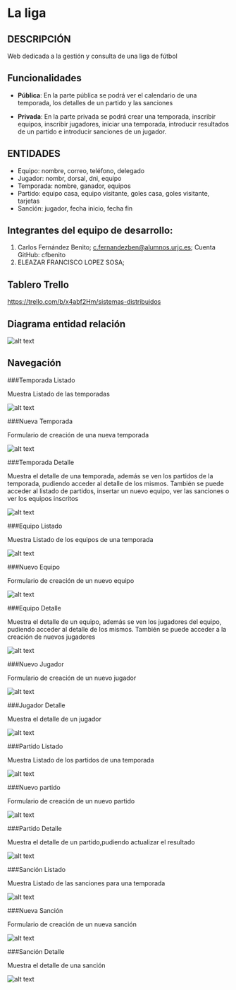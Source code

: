 # La liga

## DESCRIPCIÓN
Web dedicada a la gestión y consulta de una liga de fútbol

## Funcionalidades
* __Pública__: En la parte pública se podrá ver el calendario de una temporada, los detalles de un partido y las sanciones

* __Privada__: En la parte privada se podrá crear una temporada, inscribir equipos, inscribir jugadores, iniciar una temporada, introducir resultados de un partido e introducir sanciones de un jugador.
 

## ENTIDADES
- Equipo: nombre, correo, teléfono, delegado
- Jugador: nombr, dorsal, dni, equipo
- Temporada: nombre, ganador, equipos
- Partido: equipo casa, equipo visitante, goles casa, goles visitante, tarjetas
- Sanción: jugador, fecha inicio, fecha fin

## Integrantes del equipo de desarrollo:
 1. Carlos Fernández Benito; c.fernandezben@alumnos.urjc.es; Cuenta GitHub: cfbenito
 2. ELEAZAR FRANCISCO LOPEZ SOSA; 

## Tablero Trello
<https://trello.com/b/x4abf2Hm/sistemas-distribuidos>

## Diagrama entidad relación
![alt text](https://github.com/cfbenito/sistemasdistribuidos/raw/master/images/DiagramaER.png "Diagrama ER")


## Navegación

###Temporada Listado

Muestra Listado de las temporadas

![alt text](https://github.com/cfbenito/sistemasdistribuidos/raw/master/images/TemporadasListado.png "")

###Nueva Temporada

Formulario de creación de una nueva temporada

![alt text](https://github.com/cfbenito/sistemasdistribuidos/raw/master/images/TemporadaNueva.png "")

###Temporada Detalle

Muestra el detalle de una temporada, además se ven los partidos de la temporada, pudiendo acceder al detalle de los mismos. También se puede acceder al listado de partidos, insertar un nuevo equipo, ver las sanciones o ver los equipos inscritos

![alt text](https://github.com/cfbenito/sistemasdistribuidos/raw/master/images/TemporadaDetalle.png "")

###Equipo Listado

Muestra Listado de los equipos de una temporada

![alt text](https://github.com/cfbenito/sistemasdistribuidos/raw/master/images/EquipoListado.png "")

###Nuevo Equipo

Formulario de creación de un nuevo equipo

![alt text](https://github.com/cfbenito/sistemasdistribuidos/raw/master/images/EquipoNuevo.png "")

###Equipo Detalle

Muestra el detalle de un equipo, además se ven los jugadores del equipo, pudiendo acceder al detalle de los mismos. También se puede acceder a la creación de nuevos jugadores

![alt text](https://github.com/cfbenito/sistemasdistribuidos/raw/master/images/EquipoDetalle.png "")

###Nuevo Jugador

Formulario de creación de un nuevo jugador

![alt text](https://github.com/cfbenito/sistemasdistribuidos/raw/master/images/JugadorNuevo.png "")

###Jugador Detalle

Muestra el detalle de un jugador

![alt text](https://github.com/cfbenito/sistemasdistribuidos/raw/master/images/JugadorDetalle.png "")

###Partido Listado

Muestra Listado de los partidos de una temporada

![alt text](https://github.com/cfbenito/sistemasdistribuidos/raw/master/images/PartidoListado.png "")

###Nuevo partido

Formulario de creación de un nuevo partido

![alt text](https://github.com/cfbenito/sistemasdistribuidos/raw/master/images/PartidoNuevo.png "")

###Partido Detalle

Muestra el detalle de un partido,pudiendo actualizar el resultado

![alt text](https://github.com/cfbenito/sistemasdistribuidos/raw/master/images/PartidoDetalle.png "")

###Sanción Listado

Muestra Listado de las sanciones para una temporada

![alt text](https://github.com/cfbenito/sistemasdistribuidos/raw/master/images/SancionListado.png "")

###Nueva Sanción

Formulario de creación de un nueva sanción

![alt text](https://github.com/cfbenito/sistemasdistribuidos/raw/master/images/SancionNueva.png "")

###Sanción Detalle

Muestra el detalle de una sanción

![alt text](https://github.com/cfbenito/sistemasdistribuidos/raw/master/images/SancionDetalle.png "")

















